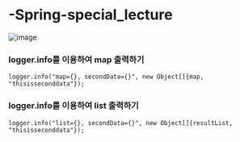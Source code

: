 # -Spring-special_lecture

![image](https://user-images.githubusercontent.com/70833455/152369853-bc4e6e7e-1c52-496b-8fc7-19951db458d5.png)

### logger.info를 이용하여 map 출력하기

```spring
logger.info("map={}, secondData={}", new Object[]{map, "thisisseconddata"});
```

### logger.info를 이용하여 list 출력하기

```spring
logger.info("list={}, secondData={}", new Object[]{resultList, "thisisseconddata"});
```